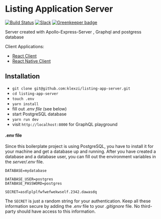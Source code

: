 # Listing Application Server

[![Build Status](https://travis-ci.org/the-road-to-graphql/fullstack-apollo-express-postgresql-boilerplate.svg?branch=master)](https://travis-ci.org/the-road-to-graphql/fullstack-apollo-express-postgresql-boilerplate) [![Slack](https://slack-the-road-to-learn-react.wieruch.com/badge.svg)](https://slack-the-road-to-learn-react.wieruch.com/) [![Greenkeeper badge](https://badges.greenkeeper.io/the-road-to-graphql/fullstack-apollo-express-postgresql-boilerplate.svg)](https://greenkeeper.io/)

Server created with Apollo-Express-Server , Graphql and postgress database


Client Applications:

* [React Client](https://github.com/the-road-to-graphql/fullstack-apollo-react-boilerplate)
* [React Native Client](https://github.com/morenoh149/fullstack-apollo-react-native-boilerplate)


## Installation

* `git clone git@github.com:klexzi/listing-app-server.git`
* `cd listing-app-server`
* `touch .env`
* `yarn install`
* fill out *.env file* (see below)
* start PostgreSQL database
* `yarn run dev`
* visit `http://localhost:8000` for GraphQL playground

#### .env file

Since this boilerplate project is using PostgreSQL, you have to install it for your machine and get a database up and running. After you have created a database and a database user, you can fill out the environment variables in the *server/.env* file.

```
DATABASE=mydatabase

DATABASE_USER=postgres
DATABASE_PASSWORD=postgres

SECRET=asdlplplfwfwefwekwself.2342.dawasdq
```

The `SECRET` is just a random string for your authentication. Keep all these information secure by adding the *.env* file to your *.gitignore* file. No third-party should have access to this information.
